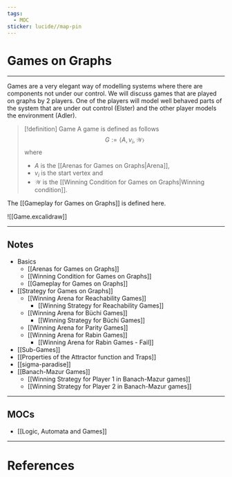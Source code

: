 ```yaml
---
tags:
  - MOC
sticker: lucide//map-pin
---
```

# Games on Graphs
---
Games are a very elegant way of modelling systems where there are components not under our control. We will discuss games that are played on graphs by 2 players. One of the players will model well behaved parts of the system that are under out control (Elster) and the other player models the environment (Adler).

>[!definition] Game
>A game is defined as follows
>$$
>G := \langle A, v_{i}, \mathcal W\rangle
>$$
>where 
>- $A$ is the [[Arenas for Games on Graphs|Arena]], 
>- $v_i$ is the start vertex and 
>- $\mathcal W$ is the [[Winning Condition for Games on Graphs|Winning condition]].

The [[Gameplay for Games on Graphs]] is defined here.

![[Game.excalidraw]]

--- 
## Notes
- Basics
	- [[Arenas for Games on Graphs]]
	- [[Winning Condition for Games on Graphs]]
	- [[Gameplay for Games on Graphs]]
- [[Strategy for Games on Graphs]]
	- [[Winning Arena for Reachability Games]]
		- [[Winning Strategy for Reachability Games]]
	- [[Winning Arena for Büchi Games]]
		- [[Winning Strategy for Büchi Games]]
	- [[Winning Arena for Parity Games]]
	- [[Winning Arena for Rabin Games]]
		- [[Winning Arena for Rabin Games - Fail]]
- [[Sub-Games]]
- [[Properties of the Attractor function and Traps]] 
- [[sigma-paradise]]
- [[Banach-Mazur Games]]
	- [[Winning Strategy for Player 1 in Banach-Mazur games]]
	- [[Winning Strategy for Player 2 in Banach-Mazur games]]

--- 
## MOCs
- [[Logic, Automata and Games]]

---
# References